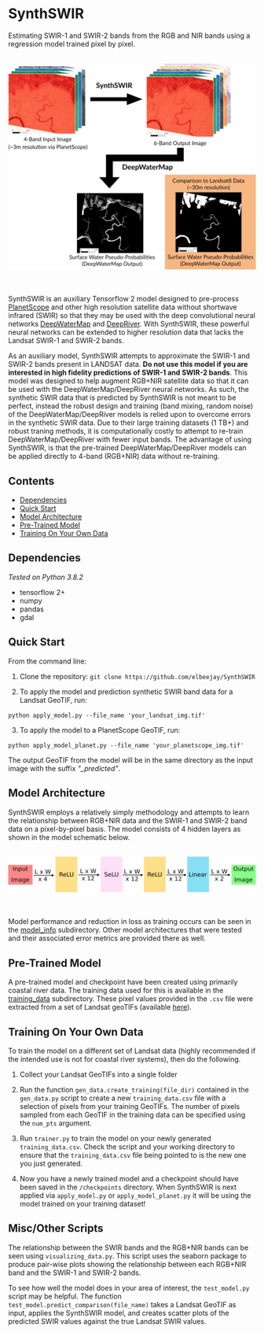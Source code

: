 # SynthSWIR
Estimating SWIR-1 and SWIR-2 bands from the RGB and NIR bands using a regression model trained pixel by pixel.
<br/><br/>

<p align="center">
<img src="https://github.com/elbeejay/SynthSWIR/blob/master/model_info/WorkFlow.png" alt="SynthSWIR Workflow" width="750"/>
</p>

<br/><br/>
SynthSWIR is an auxiliary Tensorflow 2 model designed to pre-process [PlanetScope](https://www.planet.com/) and other high resolution satellite data without shortwave infrared (SWIR) so that they may be used with the deep convolutional neural networks [DeepWaterMap](https://github.com/isikdogan/deepwatermap) and [DeepRiver](https://github.com/isikdogan/deepriver). With SynthSWIR, these powerful neural networks can be extended to higher resolution data that lacks the Landsat SWIR-1 and SWIR-2 bands.

As an auxiliary model, SynthSWIR attempts to approximate the SWIR-1 and SWIR-2 bands present in LANDSAT data. **Do not use this model if you are interested in high fidelity predictions of SWIR-1 and SWIR-2 bands**. This model was designed to help augment RGB+NIR satellite data so that it can be used with the DeepWaterMap/DeepRiver neural networks. As such, the synthetic SWIR data that is predicted by SynthSWIR is not meant to be perfect, instead the robust design and training (band mixing, random noise) of the DeepWaterMap/DeepRiver models is relied upon to overcome errors in the synthetic SWIR data. Due to their large training datasets (1 TB+) and robust traning methods, it is computationally costly to attempt to re-train DeepWaterMap/DeepRiver with fewer input bands. The advantage of using SynthSWIR, is that the pre-trained DeepWaterMap/DeepRiver models can be applied directly to 4-band (RGB+NIR) data without re-training.

## Contents
  - [Dependencies](#dependencies)
  - [Quick Start](#quick-start)
  - [Model Architecture](#model-architecture)
  - [Pre-Trained Model](#pre-trained-model)
  - [Training On Your Own Data](#training-on-your-own-data)

## Dependencies
*Tested on Python 3.8.2*
  - tensorflow 2+
  - numpy
  - pandas
  - gdal

## Quick Start
From the command line:

  1. Clone the repository: `git clone https://github.com/elbeejay/SynthSWIR`

  2. To apply the model and prediction synthetic SWIR band data for a Landsat GeoTIF, run:
  ```
  python apply_model.py --file_name 'your_landsat_img.tif'
  ```

  3. To apply the model to a PlanetScope GeoTIF, run:
  ```
  python apply_model_planet.py --file_name 'your_planetscope_img.tif'
  ```

The output GeoTIF from the model will be in the same directory as the input image with the suffix *"_predicted"*.

## Model Architecture
SynthSWIR employs a relatively simply methodology and attempts to learn the relationship between RGB+NIR data and the SWIR-1 and SWIR-2 band data on a pixel-by-pixel basis. The model consists of 4 hidden layers as shown in the model schematic below.
<br/><br/>

<p align="center">
<img src="https://github.com/elbeejay/SynthSWIR/blob/master/model_info/ModelSchematic.png" alt="Model Schematic" width="750"/>
</p>

<br/><br/>
Model performance and reduction in loss as training occurs can be seen in the [model_info](model_info) subdirectory. Other model architectures that were tested and their associated error metrics are provided there as well.

## Pre-Trained Model
A pre-trained model and checkpoint have been created using primarily coastal river data. The training data used for this is available in the [training_data](training_data) subdirectory. These pixel values provided in the `.csv` file were extracted from a set of Landsat geoTIFs (available [here](https://utexas.box.com/s/t67iptubwdpvyims0afutiipv8qqrqg5)).

## Training On Your Own Data
To train the model on a different set of Landsat data (highly recommended if the intended use is not for coastal river systems), then do the following.

  1. Collect your Landsat GeoTIFs into a single folder

  2. Run the function `gen_data.create_training(file_dir)` contained in the `gen_data.py` script to create a new `training_data.csv` file with a selection of pixels from your training GeoTIFs. The number of pixels sampled from each GeoTIF in the training data can be specified using the `num_pts` argument.

  3. Run `trainer.py` to train the model on your newly generated `training_data.csv`. Check the script and your working directory to ensure that the `training_data.csv` file being pointed to is the new one you just generated.

  4. Now you have a newly trained model and a checkpoint should have been saved in the `/checkpoints` directory. When SynthSWIR is next applied via `apply_model.py` or `apply_model_planet.py` it will be using the model trained on your training dataset!

## Misc/Other Scripts
The relationship between the SWIR bands and the RGB+NIR bands can be seen using `visualizing_data.py`. This script uses the seaborn package to produce pair-wise plots showing the relationship between each RGB+NIR band and the SWIR-1 and SWIR-2 bands.

To see how well the model does in your area of interest, the `test_model.py` script may be helpful. The function `test_model.predict_comparison(file_name)` takes a Landsat GeoTIF as input, applies the SynthSWIR model, and creates scatter plots of the predicted SWIR values against the true Landsat SWIR values.
